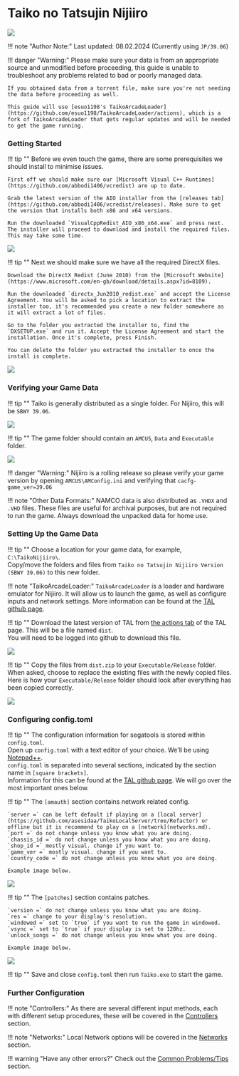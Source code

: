 # Taiko no Tatsujin Nijiiro


<img src="/img/taikonijiiro/taikonijiiro.png">

!!! note "Author Note:"
	Last updated: 08.02.2024 (Currently using `JP/39.06`)

!!! danger "Warning:"
	Please make sure your data is from an appropriate source and unmodified before proceeding, this guide is unable to troubleshoot any problems related to bad or poorly managed data.

	If you obtained data from a torrent file, make sure you're not seeding the data before proceeding as well.

	This guide will use [esuo1198's TaikoArcadeLoader](https://github.com/esuo1198/TaikoArcadeLoader/actions), which is a fork of TaikoArcadeLoader that gets regular updates and will be needed to get the game running.

### Getting Started

!!! tip ""
	Before we even touch the game, there are some prerequisites we should install to minimise issues.

	First off we should make sure our [Microsoft Visual C++ Runtimes](https://github.com/abbodi1406/vcredist) are up to date.

	Grab the latest version of the AIO installer from the [releases tab](https://github.com/abbodi1406/vcredist/releases). Make sure to get the version that installs both x86 and x64 versions.

	Run the downloaded `VisualCppRedist_AIO_x86_x64.exe` and press next. The installer will proceed to download and install the required files. This may take some time.

<img src="/img/taikonijiiro/AIO_finished.png">

!!! tip ""
	Next we should make sure we have all the required DirectX files.

	Download the DirectX Redist (June 2010) from the [Microsoft Website](https://www.microsoft.com/en-gb/download/details.aspx?id=8109).

	Run the downloaded `directx_Jun2010_redist.exe` and accept the License Agreement. You will be asked to pick a location to extract the installer too, it's recommended you create a new folder somewhere as it will extract a lot of files.

	Go to the folder you extracted the installer to, find the `DXSETUP.exe` and run it. Accept the License Agreement and start the installation. Once it's complete, press Finish.

	You can delete the folder you extracted the installer to once the install is complete.

<img src="/img/taikonijiiro/redist_finished.png">

### Verifying your Game Data

!!! tip ""
	Taiko is generally distributed as a single folder. For Nijiiro, this will be `SBWY 39.06`.

<img src="/img/taikonijiiro/1.png">

!!! tip ""
	The game folder should contain an `AMCUS`, `Data` and `Executable` folder.

<img src="/img/taikonijiiro/2.png">

!!! danger "Warning:"
	Nijiiro is a rolling release so please verify your game version by opening `AMCUS\AMConfig.ini` and verifying that `cacfg-game_ver=39.06`

!!! note "Other Data Formats:"
	NAMCO data is also distributed as `.VHDX` and `.VHD` files. These files are useful for archival purposes, but are not required to run the game. Always download the unpacked data for home use.

### Setting Up the Game Data

!!! tip ""
	Choose a location for your game data, for example, `C:\TaikoNijiiro\`.  
	Copy/move the folders and files from `Taiko no Tatsujin Nijiiro Version (SBWY 39.06)` to this new folder.  

!!! note "TaikoArcadeLoader:"
	`TaikoArcadeLoader` is a loader and hardware emulator for Nijiiro. It will allow us to launch the game, as well as configure inputs and network settings. More information can be found at the [TAL github page](https://github.com/esuo1198/TaikoArcadeLoader).

!!! tip ""
	Download the latest version of TAL from [the actions tab](https://github.com/esuo1198/TaikoArcadeLoader/actions) of the TAL page. This will be a file named `dist`.   
	You will need to be logged into github to download this file.

<img src="/img/taikonijiiro/dist.png">

!!! tip ""
	Copy the files from `dist.zip` to your `Executable/Release` folder. When asked, choose to replace the existing files with the newly copied files.  
	Here is how your `Executable/Release` folder should look after everything has been copied correctly.

<img src="/img/taikonijiiro/executablereleasecomplete.png">

### Configuring config.toml

!!! tip ""
	The configuration information for segatools is stored within `config.toml`.  
	Open up `config.toml` with a text editor of your choice. We'll be using [Notepad++](https://notepad-plus-plus.org/).  
	`config.toml` is separated into several sections, indicated by the section name in `[square brackets]`.  
	Information for this can be found at the [TAL github page](https://github.com/esuo1198/TaikoArcadeLoader). We will go over the most important ones below.  

!!! tip ""
	The `[amauth]` section contains network related config.  

	`server =` can be left default if playing on a [local server](https://github.com/asesidaa/TaikoLocalServer/tree/Refactor) or offline but it is recommend to play on a [network](networks.md).                                 
	`port =` do not change unless you know what you are doing.                                                                           
	`chassis_id =` do not change unless you know what you are doing.    
	`shop_id =` mostly visual. change if you want to.                            
	`game_ver =` mostly visual. change if you want to.                                                                
	`country_code =` do not change unless you know what you are doing.                                                           

	Example image below.

<img src="/img/taikonijiiro/amauth.png">

!!! tip ""
	The `[patches]` section contains patches.  

	`version =` do not change unless you know what you are doing.                                 
	`res =` change to your display's resolution.                                                                           
	`windowed =` set to `true` if you want to run the game in windowed.    
	`vsync =` set to `true` if your display is set to 120hz.                            
	`unlock_songs =` do not change unless you know what you are doing.                                                                                                                           

	Example image below.

<img src="/img/taikonijiiro/patches.png">

!!! tip ""
	Save and close `config.toml` then run `Taiko.exe` to start the game.


### Further Configuration

!!! note "Controllers:"
	As there are several different input methods, each with different setup procedures, these will be covered in the [Controllers](controllers.md) section.

!!! note "Networks:"
	Local Network options will be covered in the [Networks](networks.md) section.

!!! warning "Have any other errors?"
	Check out the [Common Problems/Tips](problems.md) section.